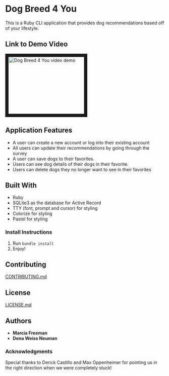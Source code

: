 # Dog Breed 4 You

This is a Ruby CLI application that provides dog recommendations based off of your lifestyle.


## Link to Demo Video
<a href="http://www.youtube.com/watch?feature=player_embedded&v=7pVJ-cFKQ9s
" target="_blank"><img src="http://img.youtube.com/vi/7pVJ-cFKQ9s/0.jpg" 
alt="Dog Breed 4 You video demo" width="240" height="180" border="10" /></a>

## Application Features
* A user can create a new account or log into their existing account
* All users can update their recommendations by going through the survey
* A user can save dogs to their favorites.
* Users can see dog details of their dogs in their favorite.
* Users can delete dogs they no longer want to see in their favorites

## Built With
* Ruby
* SQLite3 as the database for Active Record
* TTY (font, prompt and cursor) for styling
* Colorize for styling
* Pastel for styling

### Install Instructions
1. Run ```bundle install```
2. Enjoy!


## Contributing
[CONTRIBUTING.md](https://github.com/Marcia-Free/ruby-project-guidelines/blob/master/CONTRIBUTING.md)

## License
[LICENSE.md](https://github.com/Marcia-Free/ruby-project-guidelines/blob/master/LICENSE.md)


## Authors
* **Marcia Freeman**
* **Dena Weiss Neuman**


### Acknowledgments
Special thanks to Derick Castillo and Max Oppenheimer for pointing us in the right direction when we were completely stuck!
